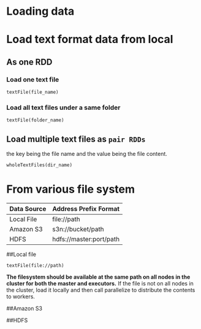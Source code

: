 # Loading data

# Load text format data from local

## As one RDD

### Load one text file

`textFile(file_name)`

### Load all text files under a same folder

`textFile(folder_name)`

## Load multiple text files as `pair RDDs`

the key being the file name and the value being the file content.

`wholeTextFiles(dir_name)`

# From various file system

| Data Source | Address Prefix Format   |
| ----------- | ----------------------- |
| Local File  | file://path             |
| Amazon S3   | s3n://bucket/path       |
| HDFS        | hdfs://master:port/path |

##Local file

`textFile(file://path)`

**The filesystem should be available at the same path on all nodes in the cluster for both the
master and executors.** If the file is not on all nodes in the cluster, load it locally and then call parallelize to distribute the contents to workers.

##Amazon S3



##HDFS



